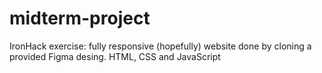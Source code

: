 # midterm-project
IronHack exercise: fully responsive (hopefully) website done by cloning a provided Figma desing. HTML, CSS and JavaScript
